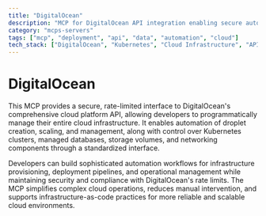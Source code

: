 ```yaml
---
title: "DigitalOcean"
description: "MCP for DigitalOcean API integration enabling secure automation of cloud infrastructure management and resource operations."
category: "mcps-servers"
tags: ["mcp", "deployment", "api", "data", "automation", "cloud"]
tech_stack: ["DigitalOcean", "Kubernetes", "Cloud Infrastructure", "API Automation", "Infrastructure-as-Code"]
---
```


# DigitalOcean

This MCP provides a secure, rate-limited interface to DigitalOcean's comprehensive cloud platform API, allowing developers to programmatically manage their entire cloud infrastructure. It enables automation of droplet creation, scaling, and management, along with control over Kubernetes clusters, managed databases, storage volumes, and networking components through a standardized interface.

Developers can build sophisticated automation workflows for infrastructure provisioning, deployment pipelines, and operational management while maintaining security and compliance with DigitalOcean's rate limits. The MCP simplifies complex cloud operations, reduces manual intervention, and supports infrastructure-as-code practices for more reliable and scalable cloud environments.
